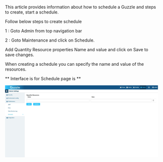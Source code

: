 
This article provides information about how to schedule a Guzzle and steps to create, start a schedule.

Follow below steps to create schedule

1 : Goto Admin from top navigation bar

2 : Goto Maintenance and click on Schedule.

Add Quantity Resource properties Name and value and click on Save to save changes.

When creating a schedule you can specify the name and value of the resources.

** Interface is for Schedule page is **

![image alt text](/img/docs/how-to-guides/administrator/maintenance/schedule_1.jpg)

